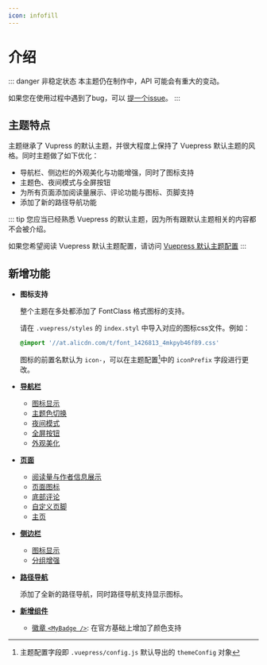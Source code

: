 ```yaml
---
icon: infofill
---
```


# 介绍

::: danger 非稳定状态
本主题仍在制作中，API 可能会有重大的变动。

如果您在使用过程中遇到了bug，可以 [提一个issue](https://github.com/Mister-Hope/vuepress-theme-hope/issues)。
:::

## 主题特点

主题继承了 Vupress 的默认主题，并很大程度上保持了 Vuepress 默认主题的风格。同时主题做了如下优化：

- 导航栏、侧边栏的外观美化与功能增强，同时了图标支持
- 主题色、夜间模式与全屏按钮
- 为所有页面添加阅读量展示、评论功能与图标、页脚支持
- 添加了新的路径导航功能

::: tip
您应当已经熟悉 Vuepress 的默认主题，因为所有跟默认主题相关的内容都不会被介绍。

如果您希望阅读 Vuepress 默认主题配置，请访问 [Vuepress 默认主题配置](https://v1.vuepress.vuejs.org/zh/theme/default-theme-config.html)
:::

## 新增功能

- **图标支持**

  整个主题在多处都添加了 FontClass 格式图标的支持。

  请在 `.vuepress/styles` 的 `index.styl` 中导入对应的图标css文件。例如：

  ```css
  @import '//at.alicdn.com/t/font_1426813_4mkpyb46f89.css'
  ```

  图标的前置名默认为 `icon-`，可以在主题配置[^themeConfig]中的 `iconPrefix` 字段进行更改。

- [**导航栏**](navbar.md)

  - [图标显示](navbar.md#图标支持)
  - [主题色切换](themecolor.md#自定义主题色)
  - [夜间模式](themecolor.md#夜间模式)
  - [全屏按钮](navbar.md#全屏按钮)
  - [外观美化](navbar.md#样式更改)

- [**页面**](page.md)

  - [阅读量与作者信息展示](page.md#文章信息展示)
  - [页面图标](page.md#图标支持)
  - [底部评论](comment.md)
  - [自定义页脚](page.md#页脚支持)
  - [主页](home.md)

- [**侧边栏**](sidebar.md)

  - [图标显示](sidebar.md#图标支持)
  - [分组增强](sidebar.md#分组增强)

- [**路径导航**](breadcrumb.md)

  添加了全新的路径导航，同时路径导航支持显示图标。

- [**新增组件**](component.md)

  - [徽章 `<MyBadge />`](component.md#徽章): 在官方基础上增加了颜色支持

[^themeConfig]: 主题配置字段即 `.vuepress/config.js` 默认导出的 `themeConfig` 对象
